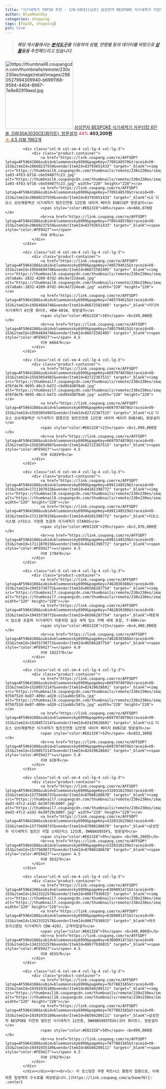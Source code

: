 ```yaml
---
title: "식기세척기 TOP10 추천 - [20~50대][남성] 삼성전자 BESPOKE 식기세척기 카운터탑 6인용, DW30A3030CE(화이트), 방문설치"
author: BlueMoonSky
categories: shopping
tags: [Top10, shopping]
pin: true
---
```


> ##### 해당 게시물에서는 [**분석도구**](https://itemscout.io/)를 이용하여 **성별**, **연령별** 등의 데이터를 바탕으로 [**상품**](https://link.coupang.com/a/baae76)들을 추천해드리고 있습니다.
<div class="container"><div class="row">
            <div class="col-6 col-sm-4 col-lg-4 col-lg-3">
                <div class="product-container">
                    <a href="https://link.coupang.com/re/AFFSDP?lptag=AF5964186&subid=bluemoonsky6999&pageKey=6135481730&traceid=V0-153&itemId=12571733498&vendorItemId=79839892666" target="_blank"><img src="https://thumbnail8.coupangcdn.com/thumbnails/remote/230x230ex/image/retail/images/2980527994309940-b6991168-9594-4404-8667-7e8e82919aed.jpg" alt="https://thumbnail8.coupangcdn.com/thumbnails/remote/230x230ex/image/retail/images/2980527994309940-b6991168-9594-4404-8667-7e8e82919aed.jpg" width="220" height="220"></a>
                    <a href="https://link.coupang.com/re/AFFSDP?lptag=AF5964186&subid=bluemoonsky6999&pageKey=6135481730&traceid=V0-153&itemId=12571733498&vendorItemId=79839892666" target="_blank">삼성전자 BESPOKE 식기세척기 카운터탑 6인용, DW30A3030CE(화이트), 방문설치</a>
                    <span style="color:#E61328">44%</span> <b>403,200원</b>
                    <br><a href="https://link.coupang.com/re/AFFSDP?lptag=AF5964186&subid=bluemoonsky6999&pageKey=6135481730&traceid=V0-153&itemId=12571733498&vendorItemId=79839892666" target="_blank"><span style="color:#FE9427">★</span> 4.5
                    리뷰 1962개</a>
                </div>
            </div>
            
            <div class="col-6 col-sm-4 col-lg-4 col-lg-3">
                <div class="product-container">
                    <a href="https://link.coupang.com/re/AFFSDP?lptag=AF5964186&subid=bluemoonsky6999&pageKey=7709148570&traceid=V0-153&itemId=20660237559&vendorItemId=83793651433" target="_blank"><img src="https://thumbnail6.coupangcdn.com/thumbnails/remote/230x230ex/image/retail/images/2022/11/08/17/6/281b0920-1a93-4f63-bf16-c6e59407fc23.jpg" alt="https://thumbnail6.coupangcdn.com/thumbnails/remote/230x230ex/image/retail/images/2022/11/08/17/6/281b0920-1a93-4f63-bf16-c6e59407fc23.jpg" width="220" height="220"></a>
                    <a href="https://link.coupang.com/re/AFFSDP?lptag=AF5964186&subid=bluemoonsky6999&pageKey=7709148570&traceid=V0-153&itemId=20660237559&vendorItemId=83793651433" target="_blank">LG 디오스 오브제컬렉션 식기세척기 빌트인전용 12인용 네이처 베이지 DUBJ1EP 방문설치</a>
                    <span style="color:#E61328">40%</span> <b>666,070원</b>
                    <br><a href="https://link.coupang.com/re/AFFSDP?lptag=AF5964186&subid=bluemoonsky6999&pageKey=7709148570&traceid=V0-153&itemId=20660237559&vendorItemId=83793651433" target="_blank"><span style="color:#FE9427">★</span> 
                    리뷰 0개</a>
                </div>
            </div>
            
            <div class="col-6 col-sm-4 col-lg-4 col-lg-3">
                <div class="product-container">
                    <a href="https://link.coupang.com/re/AFFSDP?lptag=AF5964186&subid=bluemoonsky6999&pageKey=7485794615&traceid=V0-153&itemId=19564684746&vendorItemId=86672582405" target="_blank"><img src="https://thumbnail6.coupangcdn.com/thumbnails/remote/230x230ex/image/retail/images/133309287399118-cb7a8a6c-2832-4209-87d2-d4c4e7224ea6.jpg" alt="https://thumbnail6.coupangcdn.com/thumbnails/remote/230x230ex/image/retail/images/133309287399118-cb7a8a6c-2832-4209-87d2-d4c4e7224ea6.jpg" width="220" height="220"></a>
                    <a href="https://link.coupang.com/re/AFFSDP?lptag=AF5964186&subid=bluemoonsky6999&pageKey=7485794615&traceid=V0-153&itemId=19564684746&vendorItemId=86672582405" target="_blank">미디어 식기세척기 6인용 화이트, HDW-601W, 방문설치</a>
                    <span style="color:#E61328">16%</span> <b>249,000원</b>
                    <br><a href="https://link.coupang.com/re/AFFSDP?lptag=AF5964186&subid=bluemoonsky6999&pageKey=7485794615&traceid=V0-153&itemId=19564684746&vendorItemId=86672582405" target="_blank"><span style="color:#FE9427">★</span> 4.5
                    리뷰 6664개</a>
                </div>
            </div>
            
            <div class="col-6 col-sm-4 col-lg-4 col-lg-3">
                <div class="product-container">
                    <a href="https://link.coupang.com/re/AFFSDP?lptag=AF5964186&subid=bluemoonsky6999&pageKey=6697974070&traceid=V0-153&itemId=15503054907&vendorItemId=82722367515" target="_blank"><img src="https://thumbnail7.coupangcdn.com/thumbnails/remote/230x230ex/image/retail/images/5927991745605420-d76fde76-9695-48c3-b472-cbd95dd8f8a0.jpg" alt="https://thumbnail7.coupangcdn.com/thumbnails/remote/230x230ex/image/retail/images/5927991745605420-d76fde76-9695-48c3-b472-cbd95dd8f8a0.jpg" width="220" height="220"></a>
                    <a href="https://link.coupang.com/re/AFFSDP?lptag=AF5964186&subid=bluemoonsky6999&pageKey=6697974070&traceid=V0-153&itemId=15503054907&vendorItemId=82722367515" target="_blank">LG 디오스 오브제컬렉션 식기세척기 열풍건조 빌트인전용 12인용 네이처 베이지 DUBJ4EL 방문설치</a>
                    <span style="color:#E61328">21%</span> <b>1,099,000원</b>
                    <br><a href="https://link.coupang.com/re/AFFSDP?lptag=AF5964186&subid=bluemoonsky6999&pageKey=6697974070&traceid=V0-153&itemId=15503054907&vendorItemId=82722367515" target="_blank"><span style="color:#FE9427">★</span> 4.5
                    리뷰 41019개</a>
                </div>
            </div>
            
            <div class="col-6 col-sm-4 col-lg-4 col-lg-3">
                <div class="product-container">
                    <a href="https://link.coupang.com/re/AFFSDP?lptag=AF5964186&subid=bluemoonsky6999&pageKey=6991148529&traceid=V0-153&itemId=17111070156&vendorItemId=84281398772" target="_blank"><img src="https://thumbnail8.coupangcdn.com/thumbnails/remote/230x230ex/image/vendor_inventory/6d56/3bfcfd7e3d0d741c2101c9ea83fbeb811efb389ee847dcd56a16972fe550.jpg" alt="https://thumbnail8.coupangcdn.com/thumbnails/remote/230x230ex/image/vendor_inventory/6d56/3bfcfd7e3d0d741c2101c9ea83fbeb811efb389ee847dcd56a16972fe550.jpg" width="220" height="220"></a>
                    <a href="https://link.coupang.com/re/AFFSDP?lptag=AF5964186&subid=bluemoonsky6999&pageKey=6991148529&traceid=V0-153&itemId=17111070156&vendorItemId=84281398772" target="_blank">이오스시스템 스타오스 가정용 초음파 식기세척기 STAROS</a>
                    <span style="color:#E61328">29%</span> <b>2,970,000원</b>
                    <br><a href="https://link.coupang.com/re/AFFSDP?lptag=AF5964186&subid=bluemoonsky6999&pageKey=6991148529&traceid=V0-153&itemId=17111070156&vendorItemId=84281398772" target="_blank"><span style="color:#FE9427">★</span> 4.5
                    리뷰 1794개</a>
                </div>
            </div>
            
            <div class="col-6 col-sm-4 col-lg-4 col-lg-3">
                <div class="product-container">
                    <a href="https://link.coupang.com/re/AFFSDP?lptag=AF5964186&subid=bluemoonsky6999&pageKey=7462830388&traceid=V0-153&itemId=19455730772&vendorItemId=86566287754" target="_blank"><img src="https://thumbnail7.coupangcdn.com/thumbnails/remote/230x230ex/image/vendor_inventory/f5c6/b25bb9676eab6c6fb72181b77136a7b05f32e3253f88855bf34e3ac5a84b.jpg" alt="https://thumbnail7.coupangcdn.com/thumbnails/remote/230x230ex/image/vendor_inventory/f5c6/b25bb9676eab6c6fb72181b77136a7b05f32e3253f88855bf34e3ac5a84b.jpg" width="220" height="220"></a>
                    <a href="https://link.coupang.com/re/AFFSDP?lptag=AF5964186&subid=bluemoonsky6999&pageKey=7462830388&traceid=V0-153&itemId=19455730772&vendorItemId=86566287754" target="_blank">제로워시 업소용 초음파 식기세척기 자동히팅 살균 세척 업소 카페 세제 포함, T-600</a>
                    <span style="color:#E61328">21%</span> <b>4,400,000원</b>
                    <br><a href="https://link.coupang.com/re/AFFSDP?lptag=AF5964186&subid=bluemoonsky6999&pageKey=7462830388&traceid=V0-153&itemId=19455730772&vendorItemId=86566287754" target="_blank"><span style="color:#FE9427">★</span> 4.0
                    리뷰 10227개</a>
                </div>
            </div>
            
            <div class="col-6 col-sm-4 col-lg-4 col-lg-3">
                <div class="product-container">
                    <a href="https://link.coupang.com/re/AFFSDP?lptag=AF5964186&subid=bluemoonsky6999&pageKey=6697974070&traceid=V0-153&itemId=15208572147&vendorItemId=82429628681" target="_blank"><img src="https://thumbnail6.coupangcdn.com/thumbnails/remote/230x230ex/image/retail/images/5928630472500052-9756f52d-6e87-409e-ad20-c21aabbc587a.jpg" alt="https://thumbnail6.coupangcdn.com/thumbnails/remote/230x230ex/image/retail/images/5928630472500052-9756f52d-6e87-409e-ad20-c21aabbc587a.jpg" width="220" height="220"></a>
                    <a href="https://link.coupang.com/re/AFFSDP?lptag=AF5964186&subid=bluemoonsky6999&pageKey=6697974070&traceid=V0-153&itemId=15208572147&vendorItemId=82429628681" target="_blank">LG 디오스 오브제컬렉션 식기세척기 빌트인전용 12인용 네이처 베이지 DUBJ1E 방문설치</a>
                    <span style="color:#E61328">52%</span> <b>833,300원</b>
                    <br><a href="https://link.coupang.com/re/AFFSDP?lptag=AF5964186&subid=bluemoonsky6999&pageKey=6697974070&traceid=V0-153&itemId=15208572147&vendorItemId=82429628681" target="_blank"><span style="color:#FE9427">★</span> 5.0
                    리뷰 628개</a>
                </div>
            </div>
            
            <div class="col-6 col-sm-4 col-lg-4 col-lg-3">
                <div class="product-container">
                    <a href="https://link.coupang.com/re/AFFSDP?lptag=AF5964186&subid=bluemoonsky6999&pageKey=5320316239&traceid=V0-153&itemId=15775608737&vendorItemId=87088188678" target="_blank"><img src="https://thumbnail7.coupangcdn.com/thumbnails/remote/230x230ex/image/retail/images/2023/09/05/15/1/a0c55a75-dad3-4fc2-a1d2-6e30f29cb00f.jpg" alt="https://thumbnail7.coupangcdn.com/thumbnails/remote/230x230ex/image/retail/images/2023/09/05/15/1/a0c55a75-dad3-4fc2-a1d2-6e30f29cb00f.jpg" width="220" height="220"></a>
                    <a href="https://link.coupang.com/re/AFFSDP?lptag=AF5964186&subid=bluemoonsky6999&pageKey=5320316239&traceid=V0-153&itemId=15775608737&vendorItemId=87088188678" target="_blank">삼성전자 식기세척기 빌트인 리얼 스테인리스 12인용, DW60A5055FS, 방문설치</a>
                    <span style="color:#E61328">9%</span> <b>700,280원</b>
                    <br><a href="https://link.coupang.com/re/AFFSDP?lptag=AF5964186&subid=bluemoonsky6999&pageKey=5320316239&traceid=V0-153&itemId=15775608737&vendorItemId=87088188678" target="_blank"><span style="color:#FE9427">★</span> 4.5
                    리뷰 5632개</a>
                </div>
            </div>
            
            <div class="col-6 col-sm-4 col-lg-4 col-lg-3">
                <div class="product-container">
                    <a href="https://link.coupang.com/re/AFFSDP?lptag=AF5964186&subid=bluemoonsky6999&pageKey=6360091471&traceid=V0-153&itemId=13423322578&vendorItemId=80677936015" target="_blank"><img src="https://thumbnail7.coupangcdn.com/thumbnails/remote/230x230ex/image/vendor_inventory/784a/7ce0b142ff6352ac8689b700fa72a54d6d851c9f7eb8f987dca56e9d07b3.png" alt="https://thumbnail7.coupangcdn.com/thumbnails/remote/230x230ex/image/vendor_inventory/784a/7ce0b142ff6352ac8689b700fa72a54d6d851c9f7eb8f987dca56e9d07b3.png" width="220" height="220"></a>
                    <a href="https://link.coupang.com/re/AFFSDP?lptag=AF5964186&subid=bluemoonsky6999&pageKey=6360091471&traceid=V0-153&itemId=13423322578&vendorItemId=80677936015" target="_blank">하츠 프리스탠딩 식기세척기 CDW-420J, 고객직접설치</a>
                    <span style="color:#E61328">5%</span> <b>349,000원</b>
                    <br><a href="https://link.coupang.com/re/AFFSDP?lptag=AF5964186&subid=bluemoonsky6999&pageKey=6360091471&traceid=V0-153&itemId=13423322578&vendorItemId=80677936015" target="_blank"><span style="color:#FE9427">★</span> 4.5
                    리뷰 4555개</a>
                </div>
            </div>
            
            <div class="col-6 col-sm-4 col-lg-4 col-lg-3">
                <div class="product-container">
                    <a href="https://link.coupang.com/re/AFFSDP?lptag=AF5964186&subid=bluemoonsky6999&pageKey=7677883165&traceid=V0-153&itemId=19391935189&vendorItemId=86504209111" target="_blank"><img src="https://thumbnail10.coupangcdn.com/thumbnails/remote/230x230ex/image/rs_quotation_api/tve8yeam/00ac2181b5514f5abddcba1f2feeebc6.jpg" alt="https://thumbnail10.coupangcdn.com/thumbnails/remote/230x230ex/image/rs_quotation_api/tve8yeam/00ac2181b5514f5abddcba1f2feeebc6.jpg" width="220" height="220"></a>
                    <a href="https://link.coupang.com/re/AFFSDP?lptag=AF5964186&subid=bluemoonsky6999&pageKey=7677883165&traceid=V0-153&itemId=19391935189&vendorItemId=86504209111" target="_blank">삼성전자 BESPOKE 키친핏 빌트인 식기세척기 12인용, DW60B5095TEUS(코타 화이트), 방문설치</a>
                    <span style="color:#E61328">50%</span> <b>899,000원</b>
                    <br><a href="https://link.coupang.com/re/AFFSDP?lptag=AF5964186&subid=bluemoonsky6999&pageKey=7677883165&traceid=V0-153&itemId=19391935189&vendorItemId=86504209111" target="_blank"><span style="color:#FE9427">★</span> 4.5
                    리뷰 3762개</a>
                </div>
            </div>
            </div></div><br><br>[👉 이 포스팅은 쿠팡 파트너스 활동의 일환으로, 이에 따른 일정액의 수수료를 제공받습니다.](https://link.coupang.com/a/baae76){: .center}